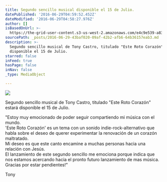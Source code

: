 ```yaml
---
title: Segundo sencillo musical disponible el 15 de Julio.
datePublished: '2016-06-29T04:59:52.452Z'
dateModified: '2016-06-29T04:58:27.976Z'
author: []
isBasedOnUrl: >-
  https://the-grid-user-content.s3-us-west-2.amazonaws.com/e4c9e539-a831-4fcd-8a17-1ad55383a2c6.jpg
sourcePath: _posts/2016-06-29-43baf020-09af-42b2-afb6-64b36157eab3.md
description: >-
  Segundo sencillo musical de Tony Castro, titulado "Este Roto Corazón" estará
  disponible el 15 de Julio.
starred: false
inFeed: true
hasPage: false
inNav: false
_type: MediaObject

---
```

![](https://the-grid-user-content.s3-us-west-2.amazonaws.com/e4c9e539-a831-4fcd-8a17-1ad55383a2c6.jpg)

Segundo sencillo musical de Tony Castro, titulado "Este Roto Corazón" estará disponible el 15 de Julio.

"Estoy muy emocionado de poder seguir compartiendo mi música con el mundo.  
'Este Roto Corazón' es un tema con un sonido indie-rock-alternativo que habla sobre el deseo de querer experimentar la renovación de un corazón maltratado.  
Mi deseo es que este canto encamine a muchas personas hacia una relación con Jesús.  
El lanzamiento de este segundo sencillo me emociona porque indica que nos estamos acercando hacia el pronto futuro lanzamiento de mas música.  
Gracias por estar pendientes!"

Tony